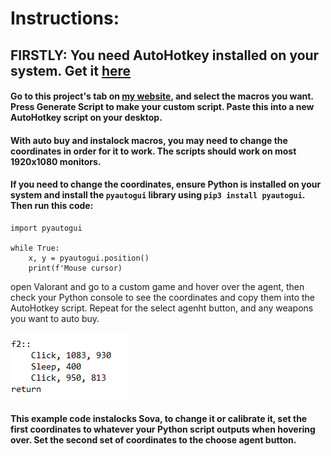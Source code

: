# Instructions:
## FIRSTLY: You need AutoHotkey installed on your system. Get it [here](https://www.autohotkey.com)
#### Go to this project's tab on [my website](https://gkieran.github.io/projects.html), and select the macros you want. Press Generate Script to make your custom script. Paste this into a new AutoHotkey script on your desktop.
#### With auto buy and instalock macros, you may need to change the coordinates in order for it to work. The scripts should work on most 1920x1080 monitors.
#### If you need to change the coordinates, ensure Python is installed on your system and install the `pyautogui` library using `pip3 install pyautogui`. Then run this code: <br>
```
import pyautogui

while True:
    x, y = pyautogui.position()
    print(f'Mouse cursor)
```
open Valorant and go to a custom game and hover over the agent, then check your Python console to see the coordinates and copy them into the AutoHotkey script. Repeat for the select agenht button, and any weapons you want to auto buy.

![Example](https://raw.githubusercontent.com/bean-frog/Valorant-Macros-AHK-/main/image_2023-01-09_115628519.png)
#### This example code instalocks Sova, to change it or calibrate it, set the first coordinates to whatever your Python script outputs when hovering over. Set the second set of coordinates to the choose agent button.
